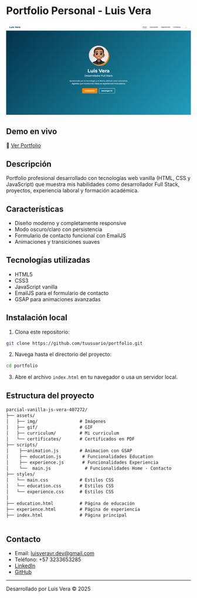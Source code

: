 # Portfolio Personal - Luis Vera

![Portfolio Screenshot](./assets/img/Screenshot%20Portfolio.png)

## Demo en vivo

🔗 [Ver Portfolio](https://parcial-vanilla-js-vera-407272.vercel.app/)

## Descripción

Portfolio profesional desarrollado con tecnologías web vanilla (HTML, CSS y JavaScript) que muestra mis habilidades como desarrollador Full Stack, proyectos, experiencia laboral y formación académica.

## Características

- Diseño moderno y completamente responsive
- Modo oscuro/claro con persistencia
- Formulario de contacto funcional con EmailJS
- Animaciones y transiciones suaves

## Tecnologías utilizadas

- HTML5
- CSS3
- JavaScript vanilla
- EmailJS para el formulario de contacto
- GSAP para animaciones avanzadas

## Instalación local

1. Clona este repositorio:

```bash
git clone https://github.com/tuusuario/portfolio.git
```

2. Navega hasta el directorio del proyecto:

```bash
cd portfolio
```

3. Abre el archivo `index.html` en tu navegador o usa un servidor local.

## Estructura del proyecto

```
parcial-vanilla-js-vera-407272/
├── assets/
│   ├── img/                # Imágenes
│   ├── gif/                # GIF
│   ├── curriculum/         # Mi curriculum
│   └── certificates/       # Certificados en PDF
├── scripts/
│    ├──animation.js        # Animacion con GSAP
│    ├── education.js        # Funcionalidades Education
│    ├── experience.js       # Funcionalidades Experiencia
│    └──  main.js             # Funcionalidades Home - Contacto
├── styles/
│   └── main.css            # Estilos CSS
│   └── education.css       # Estilos CSS
│   └── experience.css      # Estilos CSS
│
├── education.html          # Página de educación
├── experience.html         # Página de experiencia
├── index.html              # Página principal


```

## Contacto

- Email: luisveravr.dev@gmail.com
- Teléfono: +57 3233653285
- [LinkedIn](https://linkedin.com/)
- [GitHub](https://github.com/)

---

Desarrollado por Luis Vera © 2025
